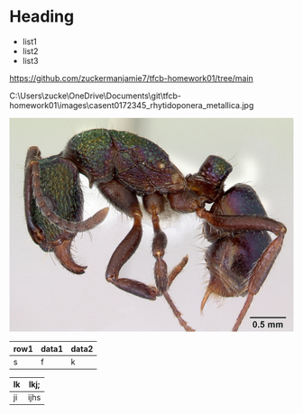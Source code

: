 # Heading

- list1
- list2
- list3

https://github.com/zuckermanjamie7/tfcb-homework01/tree/main

C:\Users\zucke\OneDrive\Documents\git\tfcb-homework01\images\casent0172345_rhytidoponera_metallica.jpg

![alt text](images/casent0172345_rhytidoponera_metallica.jpg)


| row1 | data1 | data2 |
| ------ | ------- | ------- |
| s    | f     | k     |


| lk | lkj; |
| ---- | ------ |
| ji | ijhs |
